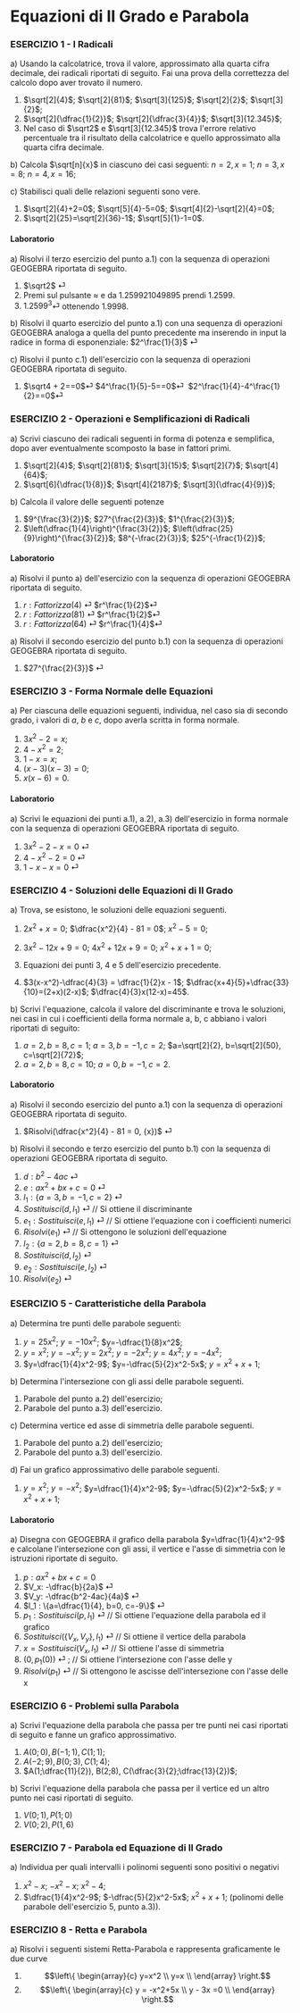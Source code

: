 
# Equazioni di II Grado e Parabola

### ESERCIZIO 1 - I Radicali

a) Usando la calcolatrice, trova il valore, approssimato alla quarta cifra decimale, dei radicali riportati di seguito. Fai una prova della correttezza del calcolo dopo aver trovato il numero.

1. $\sqrt[2]{4}$;   $\sqrt[2]{81}$;   $\sqrt[3]{125}$;   $\sqrt[2]{2}$;   $\sqrt[3]{2}$;
2. $\sqrt[2]{\dfrac{1}{2}}$;   $\sqrt[2]{\dfrac{3}{4}}$;   $\sqrt[3]{12.345}$;
3. Nel caso di $\sqrt2$ e $\sqrt[3]{12.345}$ trova l'errore relativo percentuale tra il risultato della calcolatrice e quello approssimato alla quarta cifra decimale.

b) Calcola $\sqrt[n]{x}$ in ciascuno dei casi seguenti:  $n=2, x=1$;   $n=3, x=8$;   $n=4, x=16$; 

c) Stabilisci quali delle relazioni seguenti sono vere.

1. $\sqrt[2]{4}+2=0$;  $\sqrt[5]{4}-5=0$;  $\sqrt[4]{2}-\sqrt[2]{4}=0$; 
2. $\sqrt[2]{25}=\sqrt[2]{36}-1$;  $\sqrt[5]{1}-1=0$.

#### Laboratorio

a) Risolvi il terzo esercizio del punto a.1) con la sequenza di operazioni GEOGEBRA riportata di seguito.

1. $\sqrt2$ &#9166; 
2. Premi sul pulsante $\approx$ e da $1.259921049895$ prendi $1.2599$.
3. $1.2599^3$&#9166; ottenendo $1.9998$.

b) Risolvi il quarto esercizio del punto a.1) con una sequenza di operazioni GEOGEBRA analoga a quella del punto precedente ma inserendo in input la radice in forma di esponenziale:  $2^\frac{1}{3}$ &#9166; 

c) Risolvi il punto c.1) dell'esercizio con la sequenza di operazioni GEOGEBRA riportata di seguito.

1. $\sqrt4 + 2==0$&#9166;    $4^\frac{1}{5}-5==0$&#9166;    $2^\frac{1}{4}-4^\frac{1}{2}==0$&#9166; 



### ESERCIZIO 2 - Operazioni e Semplificazioni di Radicali

a) Scrivi ciascuno dei radicali seguenti in forma di potenza e semplifica, dopo aver eventualmente scomposto la base in fattori primi. 

1. $\sqrt[2]{4}$;   $\sqrt[2]{81}$;   $\sqrt[3]{15}$;   $\sqrt[2]{7}$;   $\sqrt[4]{64}$;
2. $\sqrt[6]{\dfrac{1}{8}}$;   $\sqrt[4]{2187}$;   $\sqrt[3]{\dfrac{4}{9}}$;

b) Calcola il valore delle seguenti potenze

1. $9^{\frac{3}{2}}$;    $27^{\frac{2}{3}}$;    $1^{\frac{2}{3}}$;    
2. $\left(\dfrac{1}{4}\right)^{\frac{3}{2}}$;    $\left(\dfrac{25}{9}\right)^{\frac{3}{2}}$;    $8^{-\frac{2}{3}}$;    $25^{-\frac{1}{2}}$;

#### Laboratorio

a) Risolvi il punto a) dell'esercizio con la sequenza di operazioni GEOGEBRA riportata di seguito.

1. $r: Fattorizza(4)$ &#9166;    $r^\frac{1}{2}$&#9166; 
2. $r: Fattorizza(81)$ &#9166;    $r^\frac{1}{2}$&#9166; 
3. $r: Fattorizza(64)$ &#9166;    $r^\frac{1}{4}$&#9166; 

a) Risolvi il secondo esercizio del punto b.1) con la sequenza di operazioni GEOGEBRA riportata di seguito.

1. $27^{\frac{2}{3}}$  &#9166; 



### ESERCIZIO 3 - Forma Normale delle Equazioni

a) Per ciascuna delle equazioni seguenti, individua, nel caso sia di secondo grado, i valori di $a$, $b$ e $c$, dopo averla scritta in forma normale.

1. $3x^2-2 = x$;  
2. $4-x^2 = 2$;  
3. $1-x=x$;
4. $(x-3)(x-3)=0$;
5. $x(x-6)=0$.

#### Laboratorio

a) Scrivi le equazioni dei punti a.1), a.2), a.3) dell'esercizio in forma normale con la sequenza di operazioni GEOGEBRA riportata di seguito.

1. $3x^2-2 - x=0$ &#9166; 
2. $4-x^2 - 2 = 0$ &#9166; 
3. $1 - x - x = 0$ &#9166; 



### ESERCIZIO 4 - Soluzioni delle Equazioni di II Grado

a) Trova, se esistono, le soluzioni delle equazioni seguenti.

1. $2x^2 + x = 0$;   $\dfrac{x^2}{4} - 81 = 0$;   $x^2 -5 = 0$;

2. $3x^2 - 12x + 9 = 0$;   $4x^2 + 12x + 9 = 0$;   $x^2 + x + 1 = 0$;
3. Equazioni dei punti 3, 4 e 5 dell'esercizio precedente.
4. $3(x-x^2)-\dfrac{4}{3} = \dfrac{1}{2}x - 1$;   $\dfrac{x+4}{5}+\dfrac{33}{10}=(2+x)(2-x)$;   $\dfrac{4}{3}x(12-x)=45$.

b) Scrivi l'equazione, calcola il valore del discriminante e trova le soluzioni, nei casi in cui i coefficienti della forma normale a, b, c abbiano i valori riportati di seguito:

1. $a=2, b=8, c=1$;   $a=3, b=-1, c=2$;   $a=\sqrt[2]{2}, b=\sqrt[2]{50}, c=\sqrt[2]{72}$;
2. $a=2, b=8, c=10$;   $a=0, b=-1, c=2$.

#### Laboratorio

a) Risolvi il secondo esercizio del punto a.1) con la sequenza di operazioni GEOGEBRA riportata di seguito.

1. $Risolvi(\dfrac{x^2}{4} - 81 = 0, {x})$ &#9166; 

b) Risolvi il secondo e terzo esercizio del punto b.1) con la sequenza di operazioni GEOGEBRA riportata di seguito.

1. $d : b^2-4ac$  &#9166;
2. $e: ax^2 +bx +c = 0$  &#9166;
3. $l_1: \{a=3, b=-1, c=2\}$  &#9166;
4. $Sostituisci(d, l_1)$  &#9166;						       // Si ottiene il discriminante
5. $e_1: Sostituisci(e,l_1)$  &#9166;						// Si ottiene l'equazione con i coefficienti numerici
6. $Risolvi(e_1)$  &#9166;									      // Si ottengono le soluzioni dell'equazione
7. $l_2: \{a=2, b=8, c=1\}$  &#9166;
8. $Sostituisci(d, l_2)$  &#9166;
9. $e_2: Sostituisci(e,l_2)$  &#9166;	
10. $Risolvi(e_2)$  &#9166;	



### ESERCIZIO 5 - Caratteristiche della Parabola

a) Determina tre punti delle parabole seguenti:

1. $y=25x^2$;   $y=-10x^2$;   $y=-\dfrac{1}{8}x^2$;
2. $y = x^2$;   $y = -x^2$;   $y = 2x^2$;   $y = -2x^2$;   $y = 4x^2$;   $y = -4x^2$; 
3. $y=\dfrac{1}{4}x^2-9$;   $y=-\dfrac{5}{2}x^2-5x$;   $y=x^2+x+1$;

b) Determina l'intersezione con gli assi delle parabole seguenti.

1. Parabole del punto a.2) dell'esercizio;
2. Parabole del punto a.3) dell'esercizio.

c) Determina vertice ed asse di simmetria delle parabole seguenti.

1. Parabole del punto a.2) dell'esercizio;
2. Parabole del punto a.3) dell'esercizio.

d) Fai un grafico approssimativo delle parabole seguenti.

1. $y = x^2$​;   $y = -x^2$​;   $y=\dfrac{1}{4}x^2-9$;   $y=-\dfrac{5}{2}x^2-5x$;   $y=x^2+x+1$;

#### Laboratorio

a) Disegna con GEOGEBRA il grafico della parabola $y=\dfrac{1}{4}x^2-9$ e calcolane l'intersezione con gli assi, il vertice e l'asse di simmetria con le istruzioni riportate di seguito.

1. $p: ax^2 +bx +c = 0$ 
2. $V_x: -\dfrac{b}{2a}$ &#9166; 
3. $V_y: -\dfrac{b^2-4ac}{4a}$ &#9166; 
4. $l_1 : \{a=\dfrac{1}{4}, b=0, c=-9\}$ &#9166; 
5. $p_1: Sostituisci(p, l_1)$ &#9166; 						// Si ottiene l'equazione della parabola ed il grafico
6. $Sostituisci(\{V_x, V_y\}, l_1)$ &#9166;  				  // Si ottiene il vertice della parabola
7. $x = Sostituisci(V_x, l_1)$ &#9166;  				   // Si ottiene l'asse di simmetria
8. $(0, p_1(0))$ &#9166; ;  				   			            // Si ottiene l'intersezione con l'asse delle y
9. $Risolvi(p_1)$ &#9166;  				  					   // Si ottengono le ascisse dell'intersezione con l'asse delle x




### ESERCIZIO 6 - Problemi sulla Parabola

a) Scrivi l'equazione della parabola che passa per tre punti nei casi riportati di seguito e fanne un grafico approssimativo.

1. $A(0;0), B(-1;1), C(1;1)$;
2. $A(-2;9), B(0;3), C(1;4)$;
3. $A(1;\dfrac{11}{2}), B(2;8), C(\dfrac{3}{2};\dfrac{13}{2})$;

b) Scrivi l'equazione della parabola che passa per il vertice ed un altro punto nei casi riportati di seguito.

1. $V(0;1), P(1;0)$
2. $V(0;2), P(1,6)$



### ESERCIZIO 7 - Parabola ed Equazione di II Grado

a) Individua per quali intervalli i polinomi seguenti sono positivi o negativi

1. $x^2-x$;   $-x^2-x$;   $x^2-4$; 
2. $\dfrac{1}{4}x^2-9$;   $-\dfrac{5}{2}x^2-5x$;   $x^2+x+1$; (polinomi delle parabole dell'esercizio 5, punto a.3)).



### ESERCIZIO 8 - Retta e Parabola

a) Risolvi i seguenti sistemi Retta-Parabola e rappresenta graficamente le due curve

1. $$\left\{  
   \begin{array}{c} 
   y=x^2 \\  
   y=x \\   
   \end{array} 
   \right.$$
2. $$\left\{  
   \begin{array}{c} 
   y = -x^2+5x \\  
   y - 3x =0 \\   
   \end{array} 
   \right.$$



